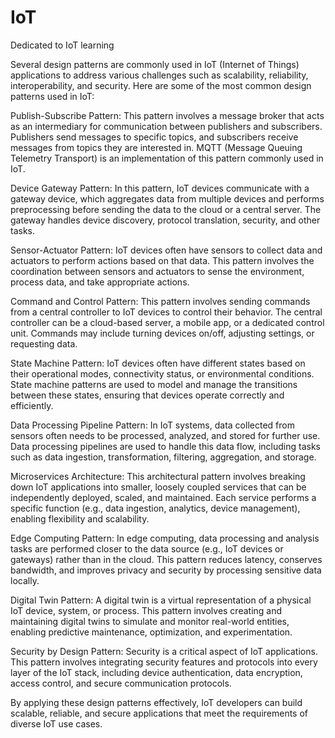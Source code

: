 # IoT
Dedicated to IoT learning

Several design patterns are commonly used in IoT (Internet of Things) applications to address various challenges such as scalability, reliability, interoperability, and security. Here are some of the most common design patterns used in IoT:

Publish-Subscribe Pattern: This pattern involves a message broker that acts as an intermediary for communication between publishers and subscribers. Publishers send messages to specific topics, and subscribers receive messages from topics they are interested in. MQTT (Message Queuing Telemetry Transport) is an implementation of this pattern commonly used in IoT.

Device Gateway Pattern: In this pattern, IoT devices communicate with a gateway device, which aggregates data from multiple devices and performs preprocessing before sending the data to the cloud or a central server. The gateway handles device discovery, protocol translation, security, and other tasks.

Sensor-Actuator Pattern: IoT devices often have sensors to collect data and actuators to perform actions based on that data. This pattern involves the coordination between sensors and actuators to sense the environment, process data, and take appropriate actions.

Command and Control Pattern: This pattern involves sending commands from a central controller to IoT devices to control their behavior. The central controller can be a cloud-based server, a mobile app, or a dedicated control unit. Commands may include turning devices on/off, adjusting settings, or requesting data.

State Machine Pattern: IoT devices often have different states based on their operational modes, connectivity status, or environmental conditions. State machine patterns are used to model and manage the transitions between these states, ensuring that devices operate correctly and efficiently.

Data Processing Pipeline Pattern: In IoT systems, data collected from sensors often needs to be processed, analyzed, and stored for further use. Data processing pipelines are used to handle this data flow, including tasks such as data ingestion, transformation, filtering, aggregation, and storage.

Microservices Architecture: This architectural pattern involves breaking down IoT applications into smaller, loosely coupled services that can be independently deployed, scaled, and maintained. Each service performs a specific function (e.g., data ingestion, analytics, device management), enabling flexibility and scalability.

Edge Computing Pattern: In edge computing, data processing and analysis tasks are performed closer to the data source (e.g., IoT devices or gateways) rather than in the cloud. This pattern reduces latency, conserves bandwidth, and improves privacy and security by processing sensitive data locally.

Digital Twin Pattern: A digital twin is a virtual representation of a physical IoT device, system, or process. This pattern involves creating and maintaining digital twins to simulate and monitor real-world entities, enabling predictive maintenance, optimization, and experimentation.

Security by Design Pattern: Security is a critical aspect of IoT applications. This pattern involves integrating security features and protocols into every layer of the IoT stack, including device authentication, data encryption, access control, and secure communication protocols.

By applying these design patterns effectively, IoT developers can build scalable, reliable, and secure applications that meet the requirements of diverse IoT use cases.
